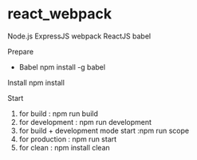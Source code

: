 # react_webpack

Node.js
ExpressJS
webpack
ReactJS
babel

Prepare
+ Babel
npm install -g babel

Install
npm install

Start
1. for build : npm run build
2. for development : npm run development
3. for build + development mode start :npm run scope
4. for production : npm run start
5. for clean : npm install clean
